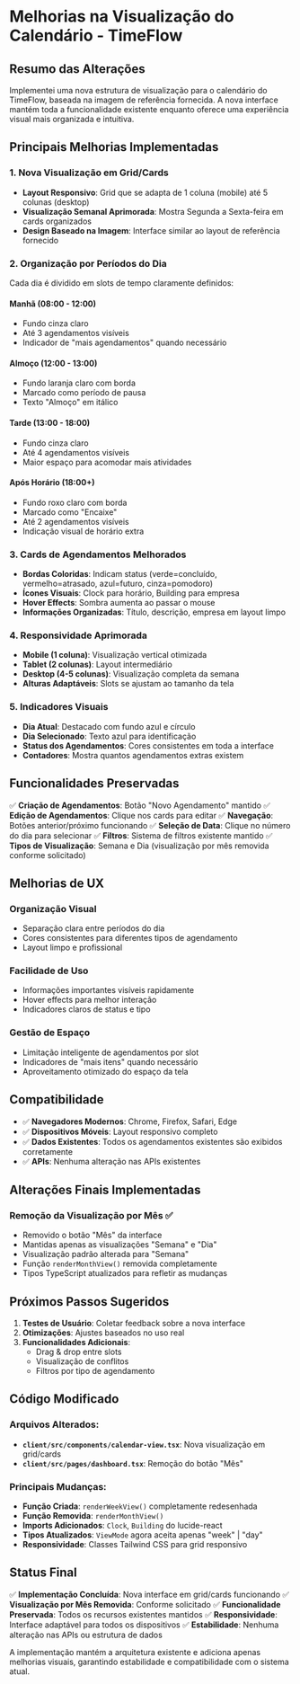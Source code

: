 # Melhorias na Visualização do Calendário - TimeFlow

## Resumo das Alterações

Implementei uma nova estrutura de visualização para o calendário do TimeFlow, baseada na imagem de referência fornecida. A nova interface mantém toda a funcionalidade existente enquanto oferece uma experiência visual mais organizada e intuitiva.

## Principais Melhorias Implementadas

### 1. **Nova Visualização em Grid/Cards**
- **Layout Responsivo**: Grid que se adapta de 1 coluna (mobile) até 5 colunas (desktop)
- **Visualização Semanal Aprimorada**: Mostra Segunda a Sexta-feira em cards organizados
- **Design Baseado na Imagem**: Interface similar ao layout de referência fornecido

### 2. **Organização por Períodos do Dia**
Cada dia é dividido em slots de tempo claramente definidos:

#### **Manhã (08:00 - 12:00)**
- Fundo cinza claro
- Até 3 agendamentos visíveis
- Indicador de "mais agendamentos" quando necessário

#### **Almoço (12:00 - 13:00)**
- Fundo laranja claro com borda
- Marcado como período de pausa
- Texto "Almoço" em itálico

#### **Tarde (13:00 - 18:00)**
- Fundo cinza claro
- Até 4 agendamentos visíveis
- Maior espaço para acomodar mais atividades

#### **Após Horário (18:00+)**
- Fundo roxo claro com borda
- Marcado como "Encaixe"
- Até 2 agendamentos visíveis
- Indicação visual de horário extra

### 3. **Cards de Agendamentos Melhorados**
- **Bordas Coloridas**: Indicam status (verde=concluído, vermelho=atrasado, azul=futuro, cinza=pomodoro)
- **Ícones Visuais**: Clock para horário, Building para empresa
- **Hover Effects**: Sombra aumenta ao passar o mouse
- **Informações Organizadas**: Título, descrição, empresa em layout limpo

### 4. **Responsividade Aprimorada**
- **Mobile (1 coluna)**: Visualização vertical otimizada
- **Tablet (2 colunas)**: Layout intermediário
- **Desktop (4-5 colunas)**: Visualização completa da semana
- **Alturas Adaptáveis**: Slots se ajustam ao tamanho da tela

### 5. **Indicadores Visuais**
- **Dia Atual**: Destacado com fundo azul e círculo
- **Dia Selecionado**: Texto azul para identificação
- **Status dos Agendamentos**: Cores consistentes em toda a interface
- **Contadores**: Mostra quantos agendamentos extras existem

## Funcionalidades Preservadas

✅ **Criação de Agendamentos**: Botão "Novo Agendamento" mantido
✅ **Edição de Agendamentos**: Clique nos cards para editar
✅ **Navegação**: Botões anterior/próximo funcionando
✅ **Seleção de Data**: Clique no número do dia para selecionar
✅ **Filtros**: Sistema de filtros existente mantido
✅ **Tipos de Visualização**: Semana e Dia (visualização por mês removida conforme solicitado)

## Melhorias de UX

### **Organização Visual**
- Separação clara entre períodos do dia
- Cores consistentes para diferentes tipos de agendamento
- Layout limpo e profissional

### **Facilidade de Uso**
- Informações importantes visíveis rapidamente
- Hover effects para melhor interação
- Indicadores claros de status e tipo

### **Gestão de Espaço**
- Limitação inteligente de agendamentos por slot
- Indicadores de "mais itens" quando necessário
- Aproveitamento otimizado do espaço da tela

## Compatibilidade

- ✅ **Navegadores Modernos**: Chrome, Firefox, Safari, Edge
- ✅ **Dispositivos Móveis**: Layout responsivo completo
- ✅ **Dados Existentes**: Todos os agendamentos existentes são exibidos corretamente
- ✅ **APIs**: Nenhuma alteração nas APIs existentes

## Alterações Finais Implementadas

### **Remoção da Visualização por Mês** ✅
- Removido o botão "Mês" da interface
- Mantidas apenas as visualizações "Semana" e "Dia"
- Visualização padrão alterada para "Semana"
- Função `renderMonthView()` removida completamente
- Tipos TypeScript atualizados para refletir as mudanças

## Próximos Passos Sugeridos

1. **Testes de Usuário**: Coletar feedback sobre a nova interface
2. **Otimizações**: Ajustes baseados no uso real
3. **Funcionalidades Adicionais**:
   - Drag & drop entre slots
   - Visualização de conflitos
   - Filtros por tipo de agendamento

## Código Modificado

### **Arquivos Alterados**:
- **`client/src/components/calendar-view.tsx`**: Nova visualização em grid/cards
- **`client/src/pages/dashboard.tsx`**: Remoção do botão "Mês"

### **Principais Mudanças**:
- **Função Criada**: `renderWeekView()` completamente redesenhada
- **Função Removida**: `renderMonthView()`
- **Imports Adicionados**: `Clock`, `Building` do lucide-react
- **Tipos Atualizados**: `ViewMode` agora aceita apenas "week" | "day"
- **Responsividade**: Classes Tailwind CSS para grid responsivo

## Status Final

✅ **Implementação Concluída**: Nova interface em grid/cards funcionando
✅ **Visualização por Mês Removida**: Conforme solicitado
✅ **Funcionalidade Preservada**: Todos os recursos existentes mantidos
✅ **Responsividade**: Interface adaptável para todos os dispositivos
✅ **Estabilidade**: Nenhuma alteração nas APIs ou estrutura de dados

A implementação mantém a arquitetura existente e adiciona apenas melhorias visuais, garantindo estabilidade e compatibilidade com o sistema atual.
